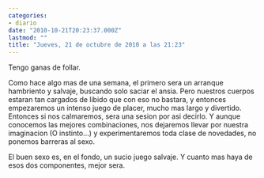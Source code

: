 ```yaml
---
categories:
- diario
date: "2010-10-21T20:23:37.000Z"
lastmod: ""
title: "Jueves, 21 de octubre de 2010 a las 21:23"
---
```


Tengo ganas de follar.

Como hace algo mas de una semana, el primero sera un arranque hambriento y salvaje, buscando solo saciar el ansia. Pero nuestros cuerpos estaran tan cargados de libido que con eso no bastara, y entonces empezaremos un intenso juego de placer, mucho mas largo y divertido. Entonces si nos calmaremos, sera una sesion por asi decirlo. Y aunque conocemos las mejores combinaciones, nos dejaremos llevar por nuestra imaginacion (O instinto...) y experimentaremos toda clase de novedades, no ponemos barreras al sexo.

El buen sexo es, en el fondo, un sucio juego salvaje. Y cuanto mas haya de esos dos componentes, mejor sera.